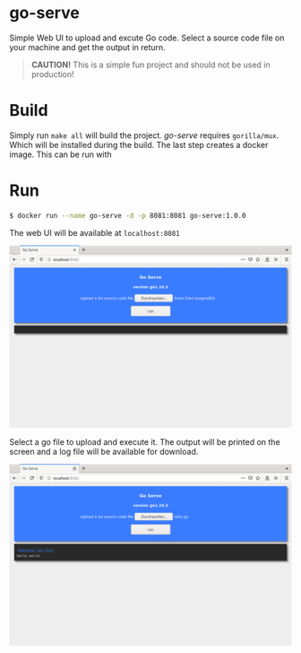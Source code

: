 go-serve
=========

Simple Web UI to upload and excute Go code. Select a source code file on your
machine and get the output in return.

> **CAUTION!** This is a simple fun project and should not be used in production!

# Build

Simply run `make all` will build the project. *go-serve* requires `gorilla/mux`. Which will be
installed during the build. The last step creates a docker image. This can be run with

# Run

```sh
$ docker run --name go-serve -d -p 8081:8081 go-serve:1.0.0
```

The web UI will be available at `localhost:8081`

![go-serve-start](doc/go-serve-start.png)

Select a go file to upload and execute it. The output will be printed on the screen and a log file
will be available for download.

![go-serve-example-1](doc/go-serve-example-1.png)
